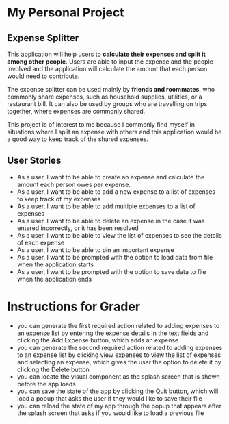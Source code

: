 # My Personal Project

## Expense Splitter

This application will help users to **calculate their expenses and split it among other people**. Users are able to
input the expense and the people involved and the application will calculate the amount that each person would 
need to contribute.

The expense splitter can be used mainly by **friends and roommates**, who commonly share expenses, such as household
supplies, utilities, or a restaurant bill. It can also be used by groups who are travelling on trips together,
where expenses are commonly shared. 

This project is of interest to me because I commonly find myself in situations where I split an expense with others 
and this application would be a good way to keep track of the shared expenses.

## User Stories

- As a user, I want to be able to create an expense and calculate the amount each person owes per expense.
- As a user, I want to be able to add a new expense to a list of expenses to keep track of my expenses
- As a user, I want to be able to add multiple expenses to a list of expenses
- As a user, I want to be able to delete an expense in the case it was entered incorrectly, or it has been resolved
- As a user, I want to be able to view the list of expenses to see the details of each expense
- As a user, I want to be able to pin an important expense
- As a user, I want to be prompted with the option to load data from file when the application starts 
- As a user, I want to be prompted with the option to save data to file when the application ends

# Instructions for Grader

- you can generate the first required action related to adding expenses to an expense list by entering the expense details in the text fields and clicking the Add Expense button, which adds an expense
- you can generate the second required action related to adding expenses to an expense list by clicking view expenses to view the list of expenses and selecting an expense, which gives the user the option to delete it by clicking the Delete button
- you can locate the visual component as the splash screen that is shown before the app loads
- you can save the state of the app by clicking the Quit button, which will load a popup that asks the user if they would like to save their file
- you can reload the state of my app through the popup that appears after the splash screen that asks if you would like to load a previous file
